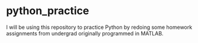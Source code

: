 # python_practice
I will be using this repository to practice Python by redoing some homework assignments from undergrad originally programmed in MATLAB.
